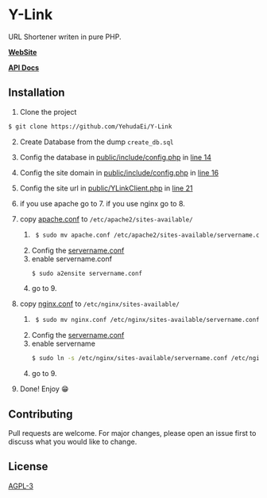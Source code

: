 # Y-Link

URL Shortener writen in pure PHP.

**[WebSite](https://y-link.ml)**

**[API Docs](https://y-link.ml/API_Docs)**

## Installation

1. Clone the project
```bash 
$ git clone https://github.com/YehudaEi/Y-Link
```
2. Create Database from the dump ```create_db.sql```

3. Config the database in [public/include/config.php](https://github.com/YehudaEi/Y-Link/blob/master/public/include/config.php) in [line 14](https://github.com/YehudaEi/Y-Link/blob/master/public/include/config.php#L14)

4. Config the site domain in [public/include/config.php](https://github.com/YehudaEi/Y-Link/blob/master/public/include/config.php) in [line 16](https://github.com/YehudaEi/Y-Link/blob/master/public/include/config.php#L16)

5. Config the site url in [public/YLinkClient.php](https://github.com/YehudaEi/Y-Link/blob/master/public/YLinkClient.php) in [line 21](https://github.com/YehudaEi/Y-Link/blob/master/public/YLinkClient.php#L21)

6. if you use apache go to 7. if you use nginx go to 8.

7. copy [apache.conf](https://github.com/YehudaEi/Y-Link/blob/master/apache.conf) to ```/etc/apache2/sites-available/```
    1. ```bash
        $ sudo mv apache.conf /etc/apache2/sites-available/servername.conf
        ```
    2. Config the [servername.conf](https://github.com/YehudaEi/Y-Link/blob/master/apache.conf)
    3. enable servername.conf
        ```bash
        $ sudo a2ensite servername.conf
        ```
    4. go to 9.
8. copy [nginx.conf](https://github.com/YehudaEi/Y-Link/blob/master/nginx.conf) to ```/etc/nginx/sites-available/```
    1. ```bash
        $ sudo mv nginx.conf /etc/nginx/sites-available/servername.conf
        ```
    2. Config the [servername.conf](https://github.com/YehudaEi/Y-Link/blob/master/nginx.conf)
    3. enable servername
        ```bash
        $ sudo ln -s /etc/nginx/sites-available/servername.conf /etc/nginx/sites-enabled/
        ```
    4. go to 9.

9. Done! Enjoy 😁

## Contributing
Pull requests are welcome. For major changes, please open an issue first to discuss what you would like to change.

## License
[AGPL-3](https://github.com/YehudaEi/Y-Link/blob/master/LICENSE)